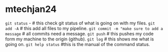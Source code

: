 # mtechjan24
`git status` - # this check git status of what is going on with my files.
`git add -A` # this add all files to my pipeline.
`git commit -m "make sure to add a message` # all commits need a message.
`git push` # this pushes my code form my machine to the origin (github).
`git log` # this shows me what is going on.
`git help status` #this is the manual of the command status.
